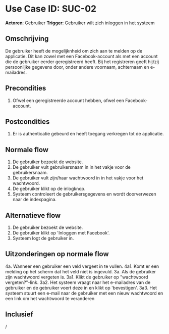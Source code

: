 # Use Case ID: SUC-02

**Actoren**: Gebruiker
**Trigger**: Gebruiker wilt zich inloggen in het systeem

## Omschrijving

De gebruiker heeft de mogelijknheid om zich aan te melden op de applicatie. Dit kan zowel met een Facebook-account als met een account die de gebruiker eerder geregistreerd heeft. Bij het registreren geeft hij/zij
persoonlijke gegevens door, onder andere voornaam, achternaam en e-mailadres.

## Precondities

1. Ofwel een geregistreerde account hebben, ofwel een Facebook-account.

## Postcondities

1. Er is authenticatie gebeurd en heeft toegang verkregen tot de applicatie.

## Normale flow

1. De gebruiker bezoekt de website.
2. De gebruiker vult gebruikersnaam in in het vakje voor de gebruikersnaam.
3. De gebruiker vult zijn/haar wachtwoord in in het vakje voor het wachtwoord.
4. De gebruiker klikt op de inlogknop.
5. Systeem controleert de gebruikersgegevens en wordt doorverwezen naar de indexpagina.

## Alternatieve flow

1. De gebruiker bezoekt de website.
2. De gebruiker klikt op 'Inloggen met Facebook'.
3. Systeem logt de gebruiker in.

## Uitzonderingen op normale flow

4a. Wanneer een gebruiker een veld vergeet in te vullen.
4a1. Komt er een melding op het scherm dat het veld niet is ingevuld.
3a. Als de gebruiker zijn wachtwoord vergeten is.
3a1. Klikt de gebruiker op "wachtwoord vergeten?"-link.
3a2. Het systeem vraagt naar het e-mailadres van de gebruiker en de gebruiker voert deze in en klikt op 'bevestigen'.
3a3. Het systeem stuurt een e-mail naar de gebruiker met een nieuw wachtwoord en een link om het wachtwoord te veranderen

## Inclusief

/
